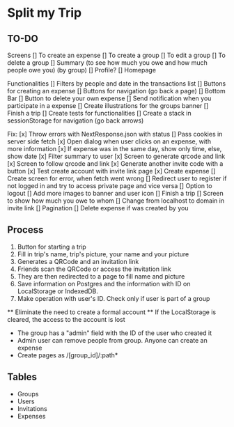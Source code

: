 # Split my Trip

## TO-DO

Screens
[] To create an expense
[] To create a group
[] To edit a group
[] To delete a group
[] Summary (to see how much you owe and how much people owe you) (by group)
[] Profile?
[] Homepage

Functionalities
[] Filters by people and date in the transactions list
[] Buttons for creating an expense
[] Buttons for navigation (go back a page)
[] Bottom Bar
[] Button to delete your own expense
[] Send notification when you participate in a expense
[] Create illustrations for the groups banner
[] Finish a trip
[] Create tests for functionalities
[] Create a stack in sessionStorage for navigation (go back arrows)

Fix:
[x] Throw errors with NextResponse.json with status
[] Pass cookies in server side fetch
[x] Open dialog when user clicks on an expense, with more information
[x] If expense was in the same day, show only time, else, show date
[x] Filter summary to user
[x] Screen to generate qrcode and link
[x] Screen to follow qrcode and link
[x] Generate another invite code with a button
[x] Test create account with invite link page
[x] Create expense
[] Create screen for error, when fetch went wrong
[] Redirect user to register if not logged in and try to access private page and vice versa
[] Option to logout
[] Add more images to banner and user icon
[] Finish a trip
[] Screen to show how much you owe to whom
[] Change from localhost to domain in invite link
[] Pagination
[] Delete expense if was created by you

## Process

1. Button for starting a trip
2. Fill in trip's name, trip's picture, your name and your picture
3. Generates a QRCode and an invitation link
4. Friends scan the QRCode or access the invitation link
5. They are then redirected to a page to fill name and picture
6. Save information on Postgres and the information with ID on LocalStorage or IndexedDB.
7. Make operation with user's ID. Check only if user is part of a group

** Eliminate the need to create a formal account
** If the LocalStorage is cleared, the access to the account is lost

- The group has a "admin" field with the ID of the user who created it
- Admin user can remove people from group. Anyone can create an expense
- Create pages as /[group_id]/:path\*

## Tables

- Groups
- Users
- Invitations
- Expenses

